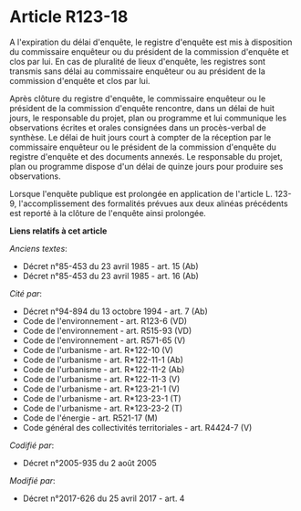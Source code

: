 # Article R123-18

A l'expiration du délai d'enquête, le registre d'enquête est mis à disposition du commissaire enquêteur ou du président de la
commission d'enquête et clos par lui. En cas de pluralité de lieux d'enquête, les registres sont transmis sans délai au
commissaire enquêteur ou au président de la commission d'enquête et clos par lui.

Après clôture du registre d'enquête, le commissaire enquêteur ou le président de la commission d'enquête rencontre, dans un
délai de huit jours, le responsable du projet, plan ou programme et lui communique les observations écrites et orales
consignées dans un procès-verbal de synthèse. Le délai de huit jours court à compter de la réception par le commissaire
enquêteur ou le président de la commission d'enquête du registre d'enquête et des documents annexés. Le responsable du
projet, plan ou programme dispose d'un délai de quinze jours pour produire ses observations.

Lorsque l'enquête publique est prolongée en application de l'article L. 123-9, l'accomplissement des formalités prévues aux
deux alinéas précédents est reporté à la clôture de l'enquête ainsi prolongée.

**Liens relatifs à cet article**

_Anciens textes_:

  - Décret n°85-453 du 23 avril 1985 - art. 15 (Ab)
  - Décret n°85-453 du 23 avril 1985 - art. 16 (Ab)

_Cité par_:

  - Décret n°94-894 du 13 octobre 1994 - art. 7 (Ab)
  - Code de l'environnement - art. R123-6 (VD)
  - Code de l'environnement - art. R515-93 (VD)
  - Code de l'environnement - art. R571-65 (V)
  - Code de l'urbanisme - art. R*122-10 (V)
  - Code de l'urbanisme - art. R*122-11-1 (Ab)
  - Code de l'urbanisme - art. R*122-11-2 (Ab)
  - Code de l'urbanisme - art. R*122-11-3 (V)
  - Code de l'urbanisme - art. R*123-21-1 (V)
  - Code de l'urbanisme - art. R*123-23-1 (T)
  - Code de l'urbanisme - art. R*123-23-2 (T)
  - Code de l'énergie - art. R521-17 (M)
  - Code général des collectivités territoriales - art. R4424-7 (V)

_Codifié par_:

  - Décret n°2005-935 du 2 août 2005

_Modifié par_:

  - Décret n°2017-626 du 25 avril 2017 - art. 4
